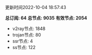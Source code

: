 更新时间2022-10-04 18:57:43

**总订阅: 64**
**总节点: 9035**
**有效节点: 2054**
- v2ray节点: 1848
- trojan节点: 80
- ssr节点: 4
- ss节点: 122
